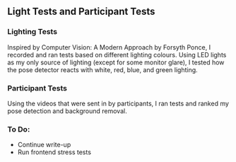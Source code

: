 ## Light Tests and Participant Tests

### Lighting Tests

Inspired by Computer Vision: A Modern Approach by Forsyth Ponce, I recorded and ran tests based on different lighting colours. Using LED lights as my only source of lighting (except for some monitor glare), I tested how the pose detector reacts with white, red, blue, and green lighting.

### Participant Tests

Using the videos that were sent in by participants, I ran tests and ranked my pose detection and background removal.

### To Do:
* Continue write-up
* Run frontend stress tests